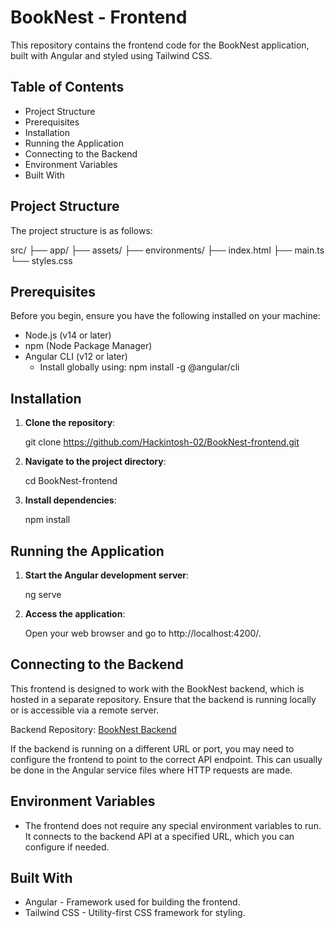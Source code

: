 # BookNest - Frontend

This repository contains the frontend code for the BookNest application, built with Angular and styled using Tailwind CSS.

## Table of Contents

- Project Structure
- Prerequisites
- Installation
- Running the Application
- Connecting to the Backend
- Environment Variables
- Built With

## Project Structure

The project structure is as follows:

src/
  ├── app/
  ├── assets/
  ├── environments/
  ├── index.html
  ├── main.ts
  └── styles.css

## Prerequisites

Before you begin, ensure you have the following installed on your machine:

- Node.js (v14 or later)
- npm (Node Package Manager)
- Angular CLI (v12 or later)
  - Install globally using: npm install -g @angular/cli

## Installation

1. **Clone the repository**:

   git clone https://github.com/Hackintosh-02/BookNest-frontend.git

2. **Navigate to the project directory**:

   cd BookNest-frontend

3. **Install dependencies**:

   npm install

## Running the Application

1. **Start the Angular development server**:

   ng serve

2. **Access the application**:

   Open your web browser and go to http://localhost:4200/.

## Connecting to the Backend

This frontend is designed to work with the BookNest backend, which is hosted in a separate repository. Ensure that the backend is running locally or is accessible via a remote server.

Backend Repository: [BookNest Backend](https://github.com/Hackintosh-02/BookNest-backend)

If the backend is running on a different URL or port, you may need to configure the frontend to point to the correct API endpoint. This can usually be done in the Angular service files where HTTP requests are made.

## Environment Variables

- The frontend does not require any special environment variables to run. It connects to the backend API at a specified URL, which you can configure if needed.

## Built With

- Angular - Framework used for building the frontend.
- Tailwind CSS - Utility-first CSS framework for styling.

